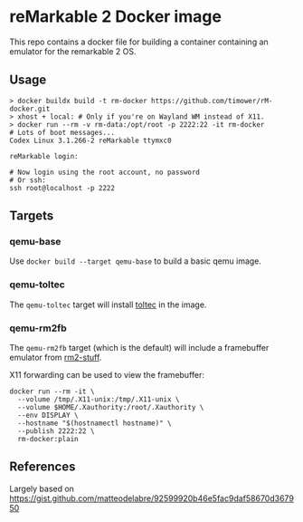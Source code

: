 reMarkable 2 Docker image
=========================

This repo contains a docker file for building a container containing an emulator
for the remarkable 2 OS.

Usage
-----

```shell
> docker buildx build -t rm-docker https://github.com/timower/rM-docker.git
> xhost + local: # Only if you're on Wayland WM instead of X11.
> docker run --rm -v rm-data:/opt/root -p 2222:22 -it rm-docker
# Lots of boot messages...
Codex Linux 3.1.266-2 reMarkable ttymxc0

reMarkable login:

# Now login using the root account, no password
# Or ssh:
ssh root@localhost -p 2222
```

Targets
-------

### qemu-base

Use `docker build --target qemu-base` to build a basic qemu image.

### qemu-toltec

The `qemu-toltec` target will install [toltec](https://toltec-dev.org/) in
the image.

### qemu-rm2fb

The `qemu-rm2fb` target (which is the default) will include a framebuffer
emulator from [rm2-stuff](https://github.com/timower/rM2-stuff/tree/dev).

X11 forwarding can be used to view the framebuffer:
```shell
docker run --rm -it \
  --volume /tmp/.X11-unix:/tmp/.X11-unix \
  --volume $HOME/.Xauthority:/root/.Xauthority \
  --env DISPLAY \
  --hostname "$(hostnamectl hostname)" \
  --publish 2222:22 \
  rm-docker:plain
```

References
----------

Largely based on https://gist.github.com/matteodelabre/92599920b46e5fac9daf58670d367950
